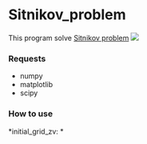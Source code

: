 # Sitnikov_problem
This program solve [Sitnikov problem](https://en.wikipedia.org/wiki/Sitnikov_problem)
![](https://github.com/bdockfn/Sitnikov_problem/blob/main/Sitnikov_Problem_Konfiguration.jpg)

### Requests
- numpy
- matplotlib
- scipy

### How to use
*initial_grid_zv:
      *

  

